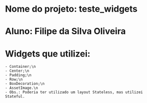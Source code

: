 # Nome do projeto: teste_widgets
# Aluno: Filipe da Silva Oliveira
# Widgets que utilizei:
    - Container;\n
    - Center;\n
    - Padding;\n
    - Row;\n
    - BoxDecoration;\n
    - AssetImage.\n
    - Obs.: Poderia ter utilizado um layout Stateless, mas utilizei Stateful.
